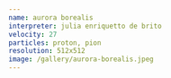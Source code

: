 ```yaml
---
name: aurora borealis
interpreter: julia enriquetto de brito
velocity: 27
particles: proton, pion
resolution: 512x512
image: /gallery/aurora-borealis.jpeg
---
```

